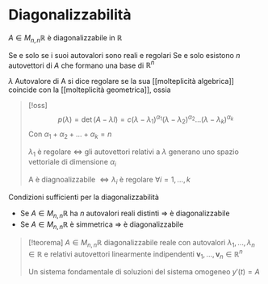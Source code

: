# Diagonalizzabilità
$A \in M_{n,n} \mathbb{R}$ è diagonalizzabile in $\mathbb{R}$

Se e solo se i suoi autovalori sono reali e regolari
Se e solo esistono $n$ autovettori di $A$ che formano una base di $\mathbb{R}^n$

$\lambda$ Autovalore di A si dice regolare se la sua [[molteplicità algebrica]] coincide con la [[molteplicità geometrica]], ossia

>[!oss]
>$$ p(\lambda) = \det(A - \lambda I) = c(\lambda-\lambda_{1})^{\alpha_{1}}(\lambda-\lambda_{2})^{\alpha_{2}}\dots(\lambda-\lambda_{k})^{\alpha_{k}} $$
>Con $\alpha_{1}+\alpha_{2}+\dots+\alpha_{k} = n$
>
>$\lambda_{1}$ è regolare $\Leftrightarrow$ gli autovettori relativi a $\lambda$ generano uno spazio vettoriale di dimensione $\alpha_{i}$
>
>A è diagnoalizzabile $\Leftrightarrow \lambda_{i}$ è regolare $\forall i =1,\dots ,k$ 


Condizioni sufficienti per la diagonalizzabilità
- Se $A \in M_{n,n} \mathbb{R}$ ha $n$ autovalori reali distinti
$\Rightarrow$ è diagonalizzabile
- Se $A \in M_{n,n} \mathbb{R}$ è simmetrica
$\Rightarrow$ è diagonalizzabile

>[!teorema]
>$A \in M_{n,n}\mathbb{R}$ diagonalizzabile reale con autovalori $\lambda_{1},\dots,\lambda_{n} \in \mathbb{R}$ e relativi autovettori linearmente indipendenti $\mathbf{v}_{1},\dots,\mathbf{v}_{n} \in \mathbb{R}^n$
>
>Un sistema fondamentale di soluzioni del sistema omogeneo $y'(t) = A$